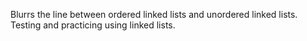 Blurrs the line between ordered linked lists and unordered linked lists.
Testing and practicing using linked lists.